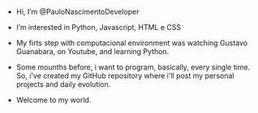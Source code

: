 - Hi, I’m @PauloNascimentoDeveloper
- I’m interested in Python, Javascript, HTML e CSS
- My firts step with computacional environment was watching Gustavo Guanabara, on Youtube, and learning Python.
- Some mounths before, i want to program, basically, every single time. So, i've created my GitHub repository where i'll post my personal projects and daily evolution.

- Welcome to my world.

<!---
PauloNascimentoDeveloper/PauloNascimentoDeveloper is a ✨ special ✨ repository because its `README.md` (this file) appears on your GitHub profile.
You can click the Preview link to take a look at your changes.
--->
